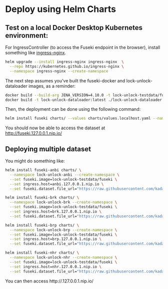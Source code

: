 # Deploy using Helm Charts

## Test on a local Docker Desktop Kubernetes environment:
For IngressController (to access the Fuseki endpoint in the browser), install something like [ingress-nginx](https://kubernetes.github.io/ingress-nginx/).
```bash
helm upgrade --install ingress-nginx ingress-nginx  \
  --repo https://kubernetes.github.io/ingress-nginx \
  --namespace ingress-nginx --create-namespace
```

The next step assumes you've built the fuseki-docker and lock-unlock-dataloader images, as a reminder:
```bash
docker build --build-arg JENA_VERSION=4.10.0 -t lock-unlock-testdata/fuseki:4.10.0 ./fuseki-docker/
docker build -t lock-unlock-dataloader:latest ./lock-unlock-dataloader
```

Then, the deployment can be done using the following command:
```bash
helm install fuseki charts/ --values charts/values.localhost.yaml --namespace lock-unlock --create-namespace
```

You should now be able to access the dataset at http://fuseki.127.0.0.1.nip.io/

## Deploying multiple dataset
You might do something like:
```bash
helm install fuseki-anbi charts/ \
  --namespace lock-unlock-anbi --create-namespace \
  --set fuseki.image=lock-unlock-testdata/fuseki \
  --set ingress.host=anbi.127.0.0.1.nip.io \
  --set fuseki.dataset.file_url="https://raw.githubusercontent.com/kadaster-labs/lock-unlock-testdata/main/testdata-anbi/lock-unlock-anbi.ttl.gz"

helm install fuseki-brk charts/ \
  --namespace lock-unlock-brk --create-namespace \
  --set fuseki.image=lock-unlock-testdata/fuseki \
  --set ingress.host=brk.127.0.0.1.nip.io \
  --set fuseki.dataset.file_url="https://raw.githubusercontent.com/kadaster-labs/lock-unlock-testdata/main/testdata-brk/lock-unlock-brk.ttl.gz"

helm install fuseki-brp charts/ \
  --namespace lock-unlock-brp --create-namespace \
  --set fuseki.image=lock-unlock-testdata/fuseki \
  --set ingress.host=brp.127.0.0.1.nip.io \
  --set fuseki.dataset.file_url="https://raw.githubusercontent.com/kadaster-labs/lock-unlock-testdata/main/testdata-brp/lock-unlock-brp.ttl.gz"

helm install fuseki-nhr charts/ \
  --namespace lock-unlock-nhr --create-namespace \
  --set fuseki.image=lock-unlock-testdata/fuseki \
  --set ingress.host=nhr.127.0.0.1.nip.io \
  --set fuseki.dataset.file_url="https://raw.githubusercontent.com/kadaster-labs/lock-unlock-testdata/main/testdata-nhr/lock-unlock-nhr.ttl.gz"
```

You can then access http://<DATASET>.127.0.0.1.nip.io/
